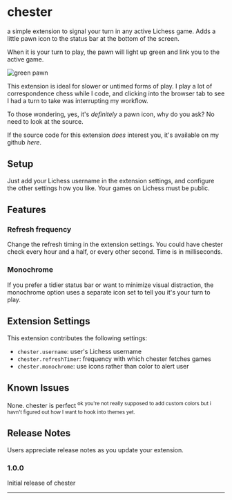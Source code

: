 # chester

a simple extension to signal your turn in any active Lichess game.
Adds a little pawn icon to the status bar at the bottom of the screen.

When it is your turn to play, the pawn will light up green and link you to
the active game.

![green pawn](https://raw.githubusercontent.com/Colin-Kohli/chester/master/images/little.png)

This extension is ideal for slower or untimed forms of play. I play a lot of
correspondence chess while I code, and clicking into the browser tab to see
I had a turn to take was interrupting my workflow.

To those wondering, yes, it's *definitely* a pawn icon, why do you ask? No need to look at the source.

If the source code for this extension *does* interest you, it's available on
my github *here*.

## Setup

Just add your Lichess username in the extension settings, and configure the
other settings how you like. Your games on Lichess must be public.

## Features

### Refresh frequency

Change the refresh timing in the extension settings. You could have chester check every hour and a half, or every other second. Time is in milliseconds.

### Monochrome

If you prefer a tidier status bar or want to minimize visual distraction, the
monochrome option uses a separate icon set to tell you it's your turn to play.

## Extension Settings

This extension contributes the following settings:

* `chester.username`: user's Lichess username
* `chester.refreshTimer`: frequency with which chester fetches games
* `chester.monochrome`: use icons rather than color to alert user

## Known Issues

None. chester is perfect<sup> ok you're not really supposed to add custom colors
but i havn't figured out how I want to hook into themes yet.</sup>



## Release Notes

Users appreciate release notes as you update your extension.

### 1.0.0

Initial release of chester

-----------------------------------------------------------------------------------------------------------
